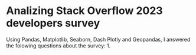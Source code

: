 # Analizing Stack Overflow 2023 developers survey
Using Pandas, Matplotlib, Seaborn, Dash Plotly and Geopandas, I answered the folowing questions about the survey:
1. 

